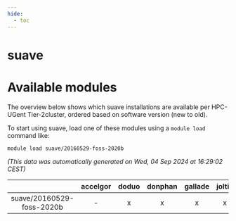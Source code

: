 ```yaml
---
hide:
  - toc
---
```


suave
=====

# Available modules


The overview below shows which suave installations are available per HPC-UGent Tier-2cluster, ordered based on software version (new to old).

To start using suave, load one of these modules using a `module load` command like:

```shell
module load suave/20160529-foss-2020b
```

*(This data was automatically generated on Wed, 04 Sep 2024 at 16:29:02 CEST)*  

| |accelgor|doduo|donphan|gallade|joltik|shinx|skitty|
| :---: | :---: | :---: | :---: | :---: | :---: | :---: | :---: |
|suave/20160529-foss-2020b|-|x|x|x|x|-|x|

